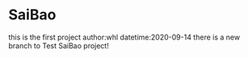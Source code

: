 # SaiBao
this is the first project
author:whl
datetime:2020-09-14
there is a new branch to Test SaiBao project!
